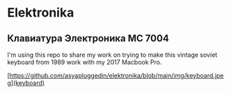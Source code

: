 # Elektronika
## Клавиатура Электроника МС 7004

I'm using this repo to share my work on trying to make this vintage soviet keyboard from 1989 work with my 2017 Macbook Pro. 

[https://github.com/asyapluggedin/elektronika/blob/main/img/keyboard.jpeg](keyboard)